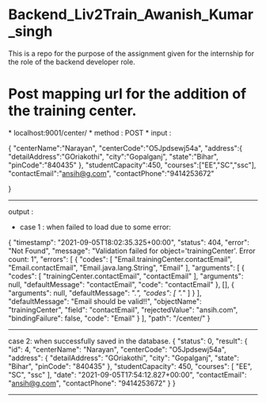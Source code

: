 # Backend_Liv2Train_Awanish_Kumar_singh
This is a repo for the purpose of the assignment given for the internship for the role of the backend developer role.


<h1>Post mapping url for the addition of the training center.</h1>
* localhost:9001/center/
* method : POST
* input : 

{
    "centerName":"Narayan",
    "centerCode":"O5Jpdsewj54a",
    "address":{
        "detailAddress":"GOriakothi",
        "city":"Gopalganj",
        "state":"Bihar",
        "pinCode":"840435"
    },
    "studentCapacity":450,
    "courses":["EE","SC","ssc"],
    "contactEmail":"ansih@g.com",
    "contactPhone":"9414253672"

}

***

output : 
* case 1 : when failed to load due to some error:

{
    "timestamp": "2021-09-05T18:02:35.325+00:00",
    "status": 404,
    "error": "Not Found",
    "message": "Validation failed for object='trainingCenter'. Error count: 1",
    "errors": [
        {
            "codes": [
                "Email.trainingCenter.contactEmail",
                "Email.contactEmail",
                "Email.java.lang.String",
                "Email"
            ],
            "arguments": [
                {
                    "codes": [
                        "trainingCenter.contactEmail",
                        "contactEmail"
                    ],
                    "arguments": null,
                    "defaultMessage": "contactEmail",
                    "code": "contactEmail"
                },
                [],
                {
                    "arguments": null,
                    "defaultMessage": ".*",
                    "codes": [
                        ".*"
                    ]
                }
            ],
            "defaultMessage": "Email should be valid!!",
            "objectName": "trainingCenter",
            "field": "contactEmail",
            "rejectedValue": "ansih.com",
            "bindingFailure": false,
            "code": "Email"
        }
    ],
    "path": "/center/"
}

***

case 2: when successfully saved in the database.
{
    "status": 0,
    "result": {
        "id": 4,
        "centerName": "Narayan",
        "centerCode": "O5Jpdsewj54a",
        "address": {
            "detailAddress": "GOriakothi",
            "city": "Gopalganj",
            "state": "Bihar",
            "pinCode": "840435"
        },
        "studentCapacity": 450,
        "courses": [
            "EE",
            "SC",
            "ssc"
        ],
        "date": "2021-09-05T17:54:12.827+00:00",
        "contactEmail": "ansih@g.com",
        "contactPhone": "9414253672"
    }
}

***
